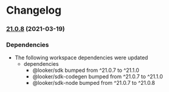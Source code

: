 # Changelog

### [21.0.8](https://www.github.com/looker-open-source/sdk-codegen/compare/sdk-codegen-scripts-v21.0.7...sdk-codegen-scripts-v21.0.8) (2021-03-19)


### Dependencies

* The following workspace dependencies were updated
  * dependencies
    * @looker/sdk bumped from ^21.0.7 to ^21.1.0
    * @looker/sdk-codegen bumped from ^21.0.7 to ^21.1.0
    * @looker/sdk-node bumped from ^21.0.7 to ^21.0.8
